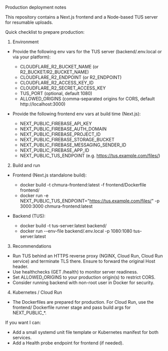 Production deployment notes

This repository contains a Next.js frontend and a Node-based TUS server for resumable uploads.

Quick checklist to prepare production:

1) Environment
- Provide the following env vars for the TUS server (backend/.env.local or via your platform):
  - CLOUDFLARE_R2_BUCKET_NAME (or R2_BUCKET/R2_BUCKET_NAME)
  - CLOUDFLARE_R2_ENDPOINT (or R2_ENDPOINT)
  - CLOUDFLARE_R2_ACCESS_KEY_ID
  - CLOUDFLARE_R2_SECRET_ACCESS_KEY
  - TUS_PORT (optional, default 1080)
  - ALLOWED_ORIGINS (comma-separated origins for CORS, default http://localhost:3000)

- Provide the following frontend env vars at build time (Next.js):
  - NEXT_PUBLIC_FIREBASE_API_KEY
  - NEXT_PUBLIC_FIREBASE_AUTH_DOMAIN
  - NEXT_PUBLIC_FIREBASE_PROJECT_ID
  - NEXT_PUBLIC_FIREBASE_STORAGE_BUCKET
  - NEXT_PUBLIC_FIREBASE_MESSAGING_SENDER_ID
  - NEXT_PUBLIC_FIREBASE_APP_ID
  - NEXT_PUBLIC_TUS_ENDPOINT (e.g. https://tus.example.com/files/)

2) Build and run
- Frontend (Next.js standalone build):
  - docker build -t chmura-frontend:latest -f frontend/Dockerfile frontend/
  - docker run -e NEXT_PUBLIC_TUS_ENDPOINT="https://tus.example.com/files/" -p 3000:3000 chmura-frontend:latest

- Backend (TUS):
  - docker build -t tus-server:latest backend/
  - docker run --env-file backend/.env.local -p 1080:1080 tus-server:latest

3) Recommendations
- Run TUS behind an HTTPS reverse proxy (NGINX, Cloud Run, Cloud Run service) and terminate TLS there. Ensure to forward the original Host header.
- Use healthchecks (GET /health) to monitor server readiness.
- Set ALLOWED_ORIGINS to your production origin(s) to restrict CORS.
- Consider running backend with non-root user in Docker for security.

4) Kubernetes / Cloud Run
- The Dockerfiles are prepared for production. For Cloud Run, use the frontend/ Dockerfile runner stage and pass build args for NEXT_PUBLIC_*.

If you want I can:
- Add a small systemd unit file template or Kubernetes manifest for both services.
- Add a Health probe endpoint for frontend (if needed).
